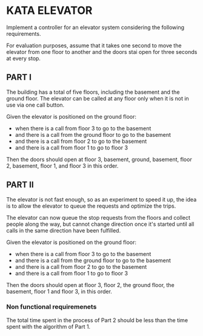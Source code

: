 # KATA ELEVATOR

Implement a controller for an elevator system considering the following requirements.

For evaluation purposes, assume that it takes one second to move the elevator from one floor to another and the doors stai open for three seconds at every stop.

## PART I

The building has a total of five floors, including the basement and the ground floor.
The elevator can be called at any floor only when it is not in use via one call button.

Given the elevator is positioned on the ground floor:
- when there is a call from floor 3 to go to the basement
- and there is a call from the ground floor to go to the basement
- and there is a call from floor 2 to go to the basement
- and there is a call from floor 1 to go to floor 3

Then the doors should open at floor 3, basement, ground, basement, floor 2, basement, floor 1, and floor 3 in this order.

## PART II

The elevator is not fast enough, so as an experiment to speed it up, the idea is to allow the elevator to queue the requests and optimize the trips.

The elevator can now queue the stop requests from the floors and collect people along the way, but cannot change direction once it's started until all calls in the same direction have been fulfilled.

Given the elevator is positioned on the ground floor:
- when there is a call from floor 3 to go to the basement
- and there is a call from the ground floor to go to the basement
- and there is a call from floor 2 to go to the basement
- and there is a call from floor 1 to go to floor 3

Then the doors should open at floor 3, floor 2, the ground floor, the basement, floor 1 and floor 3, in this order.

### Non functional requiremenets

The total time spent in the process of Part 2 should be less than the time spent with the algorithm of Part 1.